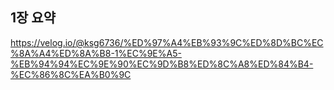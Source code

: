 ## 1장 요약
https://velog.io/@ksg6736/%ED%97%A4%EB%93%9C%ED%8D%BC%EC%8A%A4%ED%8A%B8-1%EC%9E%A5-%EB%94%94%EC%9E%90%EC%9D%B8%ED%8C%A8%ED%84%B4-%EC%86%8C%EA%B0%9C